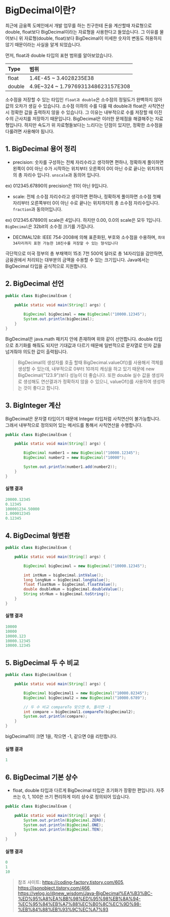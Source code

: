 # BigDecimal이란?

최근에 금융쪽 도메인에서 개발 업무를 하는 친구한테 돈을 계산할때 자료형으로 double, float보다 BigDecimal이라는 자료형을 사용한다고 들었습니다. 그 이유를 물어보니 위 자료형(double, float)보다 BigDecimal이 미세한 숫자의 변동도 허용하지 않기 때문이라는 사실을 알게 되었습니다.

먼저, float과 double 타입의 표현 범위를 알아보았습니다.

| Type | 범위 |
|:-----|:-----|
| float| 1.4E-45 ~ 3.4028235E38 |
| double | 4.9E~324 ~ 1.7976931348623157E308 | 

소수점을 저장할 수 있는 타입인 `float과 double`은 소수점의 정밀도가 완벽하지 않아 값의 오차가 생길 수 있습니다. 소수점 이하의 수를 다룰 때 double과 float은 사칙연산 시 정확한 값을 출력하지 않을 수 있습니다. 그 이유는 내부적으로 수를 저장할 때 이진수의 근사치를 저장하기 때문입니다. BigDecimal은 이러한 문제점을 해결해주는 자료형입니다. 하지만 속도가 위 자료형들보다는 느리다는 단점이 있지만, 정확한 소수점을 다룰려면 사용해야 됩니다.

## 1. BigDecimal 용어 정리

- precision: 숫자를 구성하는 전체 자리수라고 생각하면 편하나, 정확하게 풀이하면 왼쪽이 0이 아닌 수가 시작하는 위치부터 오른쪽이 0이 아닌 수로 끝나는 위치까지의 총 자리수 입니다. `unscale`과 동의어 입니다. 

ex) 012345.67890의 precision은 11이 아닌 9입니다.

- scale: 전체 소수점 자리수라고 생각하면 편하나, 정확하게 풀이하면 소수점 첫째 자리부터 오른쪽부터 0이 아닌 수로 끝나는 위치까지의 총 소수점 자리수입니다. `fraction`과 동의어입니다.

ex) 012345.67890의 scale은 4입니다. 하지만 0.00, 0.0의 scale은 모두 1입니다. `BigDecimal`은 32bit의 소수점 크기를 가집니다.

- DECIMAL128: IEEE 754-2008에 의해 표준화된, 부호와 소수점을 수용하며, `최대 34자리까지 표현 가능한 10진수를 저장할 수 있는 형식입니다`

극단적으로 미국 정부의 총 부채액이 15조 7천 500억 달러로 총 14자리임을 감안하면, 금융권에서 처리되는 대부분의 금액을 수용할 수 있는 크기입니다. Java에서는 BigDecimal 타입을 공식적으로 지원합니다.


## 2. BigDecimal 선언

```java
public class BigDecimalExam {
   
    public static void main(String[] args) {

        BigDecimal bigDecimal = new BigDecimal("10000.12345");
        System.out.println(bigDecimal);
    }
}
```

BigDecimal은 java.math 패키지 안에 존재하며 위와 같이 선언합니다. double 타입으로 초기화를 해줘도 되지만 기대값과 다르기 때문에 일반적으로 문자열로 인자 값을 넘겨줘야 의도한 값이 출력됩니다. 

> BigDecimal의 생성자를 호출 할때 BigDecimal.valueOf()를 사용해서 객체를 생성할 수 있는데, 내부적으로 0부터 10까지 캐싱을 하고 있기 때문에 new BigDecimal("123.9")보다 성능이 더 좋습니다. 또한 double 실수 값을 생성자로 생성해도 연산결과가 정확하지 않을 수 있으니, valueOf()를 사용하여 생성하는 것이 좋다고 합니다.

## 3. BigInteger 계산

BigDecimal은 문자열 타입이기 때문에 Integer 타입처럼 사칙연산이 불가능합니다. 그래서 내부적으로 정의되어 있는 메서드를 통해서 사칙연산을 수행합니다.

```java
public class BigDecimalExam {

    public static void main(String[] args) {

        BigDecimal number1 = new BigDecimal("10000.12345");
        BigDecimal number2 = new BigDecimal("10000");

        System.out.println(number1.add(number2));
    }
}
```

#### 실행 결과

```java
20000.12345
0.12345
100001234.50000
1.000012345
0.12345
```

## 4. BigDecimal 형변환

```java
public class BigDecimalExam {

    public static void main(String[] args) {

        BigDecimal bigDecimal = new BigDecimal("10000.12345");

        int intNum = bigDecimal.intValue();
        long longNum = bigDecimal.longValue();
        float floatNum = bigDecimal.floatValue();
        double doubleNum = bigDecimal.doubleValue();
        String strNum = bigDecimal.toString();
    }
}
```

#### 실행 결과

```java
10000
10000
10000.123
10000.12345
10000.12345
```

## 5. BigDecimal 두 수 비교

```java
public class BigDecimalExam {

    public static void main(String[] args) {

        BigDecimal bigDecimal1 = new BigDecimal("10000.82345");
        BigDecimal bigDecimal2 = new BigDecimal("10000.6789");

        // 두 수 비교 compareTo 맞으면 0, 틀리면 -1
        int compare = bigDecimal1.compareTo(bigDecimal2);
        System.out.println(compare);
    }
}
```
bigDecimal1이 크면 1을, 작으면 -1, 같으면 0을 리턴합니다.

#### 실행 결과
```java
1
```

## 6. BigDecimal 기본 상수

- float, double 타입과 다르게 BigDecimal 타입은 초기화가 장황한 편입니다. 자주 쓰는 0, 1, 100은 쓰기 편리하게 미리 상수로 정의되어 있습니다.

```java
public class BigDecimalExam {

    public static void main(String[] args) {
        System.out.println(BigDecimal.ZERO);
        System.out.println(BigDecimal.ONE);
        System.out.println(BigDecimal.TEN);
    }
}
````

#### 실행 결과

```java
0
1
10
```

> 참조 사이트: https://coding-factory.tistory.com/605, https://jsonobject.tistory.com/466, https://velog.io/@new_wisdom/Java-BigDecimal%EA%B3%BC-%ED%95%A8%EA%BB%98%ED%95%98%EB%8A%94-%EC%95%84%EB%A7%88%EC%B0%8C%EC%9D%98-%EB%84%88%EB%93%9C%EC%A7%93

